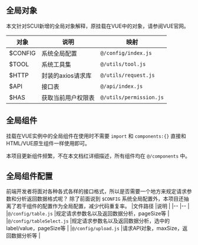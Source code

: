 ## 全局对象
本文针对SCUI新增的全局对象解释，原挂载在VUE中的对象，请参阅VUE官网。

|对象	|说明				|映射						|
|--		|--					|--							|
|$CONFIG|系统全局配置			|```@/config/index.js```	|
|$TOOL	|系统工具集			|```@/utils/tool.js```		|
|$HTTP	|封装的axios请求库	|```@/utils/request.js```	|
|$API	|接口表				|```@/api/index.js```		|
|$HAS	|获取当前用户权限表	|```@/utils/permission.js```|


## 全局组件
挂载在VUE实例中的全局组件在使用时不需要 ```import``` 和 ```components:{}``` 直接和HTML/VUE原生组件一样使用即可。

本项目更新组件频繁，不在本文档红详细描述，所有组件均在 ```@/components``` 中。

## 全局组件配置
前端开发者将面对各种各式各样的接口格式，所以是否需要一个地方来规定请求参数和分析返回数据格式呢？
除了前面说到 ```$CONFIG``` 系统全局配置外，本项目还抽离了若干组件的配置作为全局配置，减少代码重复率。
|文件路径						|说明															|
|--								|--																|
|```@/config/table.js```		|规定请求参数名以及返回数据分析，pageSize等						|
|```@/config/tableSelect.js```	|规定请求参数名以及返回数据分析，选中的label/value，pageSize等	|
|```@/config/upload.js```		|请求API对象，maxSize，返回数据分析等							|